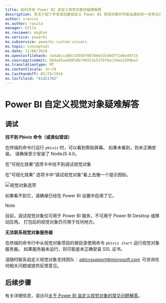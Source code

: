 ```yaml
---
title: 如何开发 Power BI 自定义视觉对象的疑难解答
description: 本文介绍了开发或创建自定义 Power BI 视觉对象时可能会遇到的一些常见问题。
author: sranins
ms.author: rasala
manager: kfile
ms.reviewer: maghan
ms.service: powerbi
ms.subservice: powerbi-custom-visuals
ms.topic: conceptual
ms.date: 11/06/2018
ms.openlocfilehash: cbda8cca80c32056f06788e53540d7f2d6ed972d
ms.sourcegitcommit: 60dad5aa0d85db790553e537bf8ac34ee3289ba3
ms.translationtype: MT
ms.contentlocale: zh-CN
ms.lasthandoff: 05/29/2019
ms.locfileid: "61421762"
---
```

# <a name="troubleshoot-power-bi-custom-visuals"></a>Power BI 自定义视觉对象疑难解答

## <a name="debug"></a>调试

**找不到 Pbiviz 命令（或类似错误）**

在终端的命令行运行 `pbiviz` 时，可以看到帮助屏幕。 如果未看到，则未正确安装。 请确保至少安装了 NodeJS 4.0。

在“可视化效果”选项卡中找不到调试视觉对象 

在“可视化效果”  选项卡中“调试视觉对象”看上去像一个提示图标。

![视觉对象选项](media/power-bi-custom-visuals-troubleshoot/powerbi-developer-visual-selection.png)

如果看不到它，请确保已经在 Power BI 设置中启用了它。

> [!NOTE]
> 目前，调试视觉对象仅可用于 Power BI 服务，不可用于 Power BI Desktop 或移动应用。 打包后的视觉对象仍可用于任何地方。

**无法联系视觉对象服务器**

在终端的命令行中从视觉对象项目的根目录使用命令 `pbiviz start` 运行视觉对象服务器。 如果服务器未运行，则可能是未正确安装 SSL 证书。

请随时联系自定义视觉对象支持团队： *pbicvsupport@microsoft.com*  可咨询任何相关问题或提供反馈意见。

## <a name="next-steps"></a>后续步骤

有关详细信息，请访问[关于 Power BI 自定义视觉对象的常见问题解答](power-bi-custom-visuals-faq.md#organizational-custom-visuals)。
